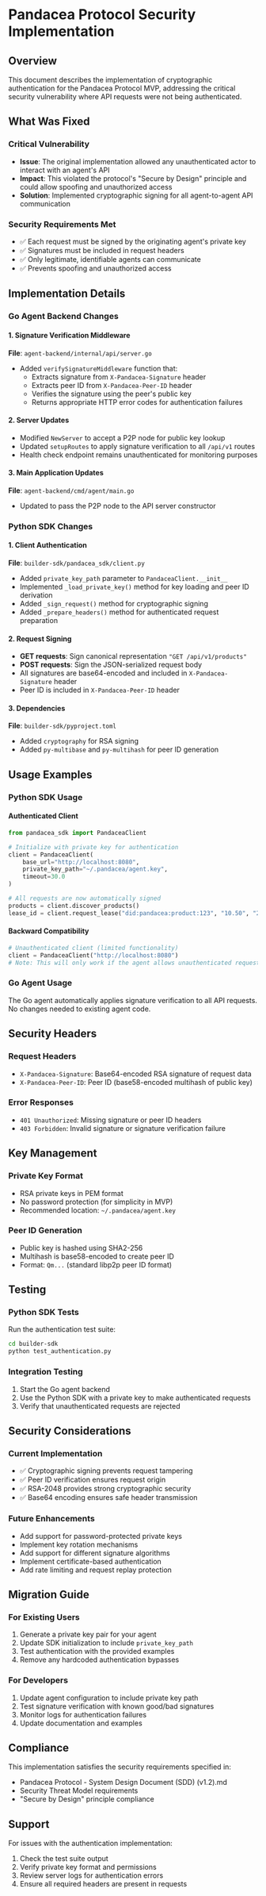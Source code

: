 # Pandacea Protocol Security Implementation

## Overview

This document describes the implementation of cryptographic authentication for the Pandacea Protocol MVP, addressing the critical security vulnerability where API requests were not being authenticated.

## What Was Fixed

### Critical Vulnerability
- **Issue**: The original implementation allowed any unauthenticated actor to interact with an agent's API
- **Impact**: This violated the protocol's "Secure by Design" principle and could allow spoofing and unauthorized access
- **Solution**: Implemented cryptographic signing for all agent-to-agent API communication

### Security Requirements Met
- ✅ Each request must be signed by the originating agent's private key
- ✅ Signatures must be included in request headers
- ✅ Only legitimate, identifiable agents can communicate
- ✅ Prevents spoofing and unauthorized access

## Implementation Details

### Go Agent Backend Changes

#### 1. Signature Verification Middleware
**File**: `agent-backend/internal/api/server.go`

- Added `verifySignatureMiddleware` function that:
  - Extracts signature from `X-Pandacea-Signature` header
  - Extracts peer ID from `X-Pandacea-Peer-ID` header
  - Verifies the signature using the peer's public key
  - Returns appropriate HTTP error codes for authentication failures

#### 2. Server Updates
- Modified `NewServer` to accept a P2P node for public key lookup
- Updated `setupRoutes` to apply signature verification to all `/api/v1` routes
- Health check endpoint remains unauthenticated for monitoring purposes

#### 3. Main Application Updates
**File**: `agent-backend/cmd/agent/main.go`
- Updated to pass the P2P node to the API server constructor

### Python SDK Changes

#### 1. Client Authentication
**File**: `builder-sdk/pandacea_sdk/client.py`

- Added `private_key_path` parameter to `PandaceaClient.__init__`
- Implemented `_load_private_key()` method for key loading and peer ID derivation
- Added `_sign_request()` method for cryptographic signing
- Added `_prepare_headers()` method for authenticated request preparation

#### 2. Request Signing
- **GET requests**: Sign canonical representation `"GET /api/v1/products"`
- **POST requests**: Sign the JSON-serialized request body
- All signatures are base64-encoded and included in `X-Pandacea-Signature` header
- Peer ID is included in `X-Pandacea-Peer-ID` header

#### 3. Dependencies
**File**: `builder-sdk/pyproject.toml`
- Added `cryptography` for RSA signing
- Added `py-multibase` and `py-multihash` for peer ID generation

## Usage Examples

### Python SDK Usage

#### Authenticated Client
```python
from pandacea_sdk import PandaceaClient

# Initialize with private key for authentication
client = PandaceaClient(
    base_url="http://localhost:8080",
    private_key_path="~/.pandacea/agent.key",
    timeout=30.0
)

# All requests are now automatically signed
products = client.discover_products()
lease_id = client.request_lease("did:pandacea:product:123", "10.50", "24h")
```

#### Backward Compatibility
```python
# Unauthenticated client (limited functionality)
client = PandaceaClient("http://localhost:8080")
# Note: This will only work if the agent allows unauthenticated requests
```

### Go Agent Usage

The Go agent automatically applies signature verification to all API requests. No changes needed to existing agent code.

## Security Headers

### Request Headers
- `X-Pandacea-Signature`: Base64-encoded RSA signature of request data
- `X-Pandacea-Peer-ID`: Peer ID (base58-encoded multihash of public key)

### Error Responses
- `401 Unauthorized`: Missing signature or peer ID headers
- `403 Forbidden`: Invalid signature or signature verification failure

## Key Management

### Private Key Format
- RSA private keys in PEM format
- No password protection (for simplicity in MVP)
- Recommended location: `~/.pandacea/agent.key`

### Peer ID Generation
- Public key is hashed using SHA2-256
- Multihash is base58-encoded to create peer ID
- Format: `Qm...` (standard libp2p peer ID format)

## Testing

### Python SDK Tests
Run the authentication test suite:
```bash
cd builder-sdk
python test_authentication.py
```

### Integration Testing
1. Start the Go agent backend
2. Use the Python SDK with a private key to make authenticated requests
3. Verify that unauthenticated requests are rejected

## Security Considerations

### Current Implementation
- ✅ Cryptographic signing prevents request tampering
- ✅ Peer ID verification ensures request origin
- ✅ RSA-2048 provides strong cryptographic security
- ✅ Base64 encoding ensures safe header transmission

### Future Enhancements
- Add support for password-protected private keys
- Implement key rotation mechanisms
- Add support for different signature algorithms
- Implement certificate-based authentication
- Add rate limiting and request replay protection

## Migration Guide

### For Existing Users
1. Generate a private key pair for your agent
2. Update SDK initialization to include `private_key_path`
3. Test authentication with the provided examples
4. Remove any hardcoded authentication bypasses

### For Developers
1. Update agent configuration to include private key path
2. Test signature verification with known good/bad signatures
3. Monitor logs for authentication failures
4. Update documentation and examples

## Compliance

This implementation satisfies the security requirements specified in:
- Pandacea Protocol - System Design Document (SDD) (v1.2).md
- Security Threat Model requirements
- "Secure by Design" principle compliance

## Support

For issues with the authentication implementation:
1. Check the test suite output
2. Verify private key format and permissions
3. Review server logs for authentication errors
4. Ensure all required headers are present in requests 